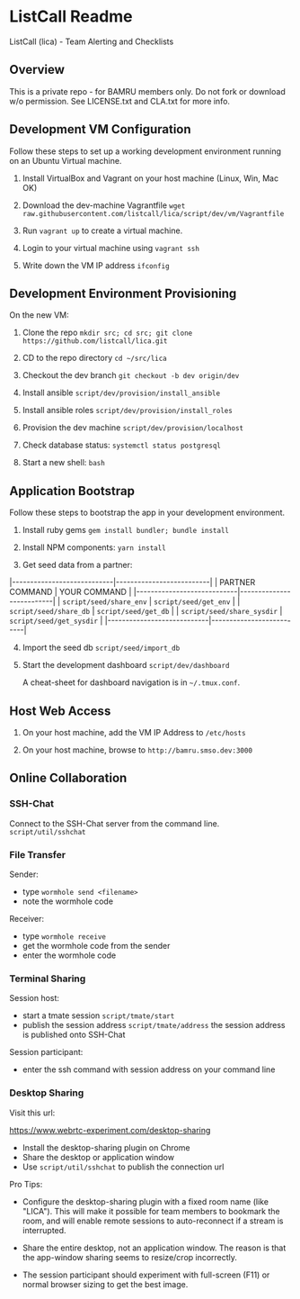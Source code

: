 # ListCall Readme

ListCall (lica) - Team Alerting and Checklists

## Overview

This is a private repo - for BAMRU members only.  Do not fork or download w/o
permission.  See LICENSE.txt and CLA.txt for more info.

## Development VM Configuration

Follow these steps to set up a working development environment running on an
Ubuntu Virtual machine.

1. Install VirtualBox and Vagrant on your host machine (Linux, Win, Mac OK)

2. Download the dev-machine Vagrantfile 
   `wget raw.githubusercontent.com/listcall/lica/script/dev/vm/Vagrantfile`

3. Run `vagrant up` to create a virtual machine.

4. Login to your virtual machine using `vagrant ssh`

5. Write down the VM IP address `ifconfig`  

## Development Environment Provisioning

On the new VM:

1. Clone the repo 
   `mkdir src; cd src; git clone https://github.com/listcall/lica.git`

2. CD to the repo directory `cd ~/src/lica`

3. Checkout the dev branch `git checkout -b dev origin/dev`

4. Install ansible `script/dev/provision/install_ansible`

5. Install ansible roles `script/dev/provision/install_roles`

6. Provision the dev machine `script/dev/provision/localhost`

7. Check database status: `systemctl status postgresql`

8. Start a new shell: `bash`

## Application Bootstrap

Follow these steps to bootstrap the app in your development environment.

1. Install ruby gems `gem install bundler; bundle install`

2. Install NPM components: `yarn install`

3. Get seed data from a partner:

|----------------------------|--------------------------|
| PARTNER COMMAND            | YOUR COMMAND             |
|----------------------------|--------------------------|
| `script/seed/share_env`    | `script/seed/get_env`    |
| `script/seed/share_db`     | `script/seed/get_db`     |
| `script/seed/share_sysdir` | `script/seed/get_sysdir` |
|----------------------------|--------------------------|

4. Import the seed db `script/seed/import_db`

5. Start the development dashboard `script/dev/dashboard`

   A cheat-sheet for dashboard navigation is in `~/.tmux.conf`.

## Host Web Access

1. On your host machine, add the VM IP Address to `/etc/hosts`

2. On your host machine, browse to `http://bamru.smso.dev:3000`

## Online Collaboration

### SSH-Chat

Connect to the SSH-Chat server from the command line.
`script/util/sshchat`

### File Transfer

Sender: 
- type `wormhole send <filename>`
- note the wormhole code

Receiver:
- type `wormhole receive`
- get the wormhole code from the sender
- enter the wormhole code

### Terminal Sharing

Session host:
- start a tmate session `script/tmate/start`
- publish the session address `script/tmate/address`
  the session address is published onto SSH-Chat

Session participant:
- enter the ssh command with session address on your command line

### Desktop Sharing

Visit this url:

https://www.webrtc-experiment.com/desktop-sharing

- Install the desktop-sharing plugin on Chrome
- Share the desktop or application window
- Use `script/util/sshchat` to publish the connection url 

Pro Tips:

- Configure the desktop-sharing plugin with a fixed room name (like "LICA").
  This will make it possible for team members to bookmark the room, and will
  enable remote sessions to auto-reconnect if a stream is interrupted.

- Share the entire desktop, not an application window.  The reason is that the
  app-window sharing seems to resize/crop incorrectly.

- The session participant should experiment with full-screen (F11) or normal
  browser sizing to get the best image.
